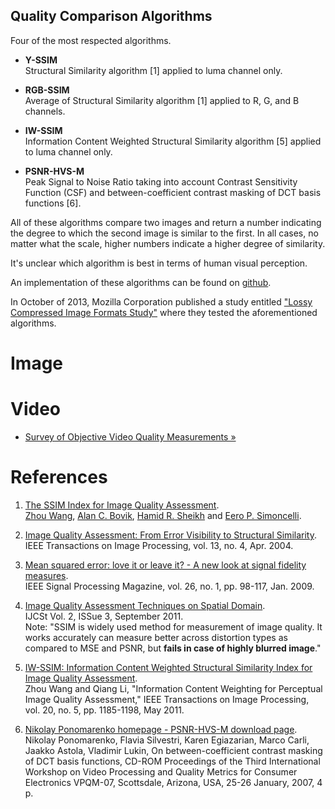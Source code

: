 ## Quality Comparison Algorithms

Four of the most respected algorithms. 

* **Y-SSIM**  
  Structural Similarity algorithm [1] applied to luma channel only.

* **RGB-SSIM**  
  Average of Structural Similarity algorithm [1] applied to R, G, and B channels.

* **IW-SSIM**  
  Information Content Weighted Structural Similarity algorithm [5] applied to luma channel only.

* **PSNR-HVS-M**  
  Peak Signal to Noise Ratio taking into account Contrast Sensitivity Function (CSF) and between-coefficient contrast masking of DCT basis functions [6].

All of these algorithms compare two images and return a number indicating the degree to which the second image is similar to the first. In all cases, no matter what the scale, higher numbers indicate a higher degree of similarity.

It's unclear which algorithm is best in terms of human visual perception.

An implementation of these algorithms can be found on [github](https://github.com/bdaehlie/web_image_formats).

In October of 2013, Mozilla Corporation published a study entitled ["Lossy Compressed Image Formats Study"](http://people.mozilla.org/~josh/lossy_compressed_image_study_october_2013/) where they tested the aforementioned algorithms.



Image
=====

Video
=====
* [Survey of Objective Video Quality Measurements &raquo;](ftp://ftp.cs.wpi.edu/pub/techreports/pdf/06-02.pdf)


References
==========

1. [The SSIM Index for Image Quality Assessment](http://www.cns.nyu.edu/~lcv/ssim/).  
  [Zhou Wang](http://www.ece.uwaterloo.ca/~z70wang/), [Alan C. Bovik](http://live.ece.utexas.edu/people/bovik/), [Hamid R. Sheikh](http://live.ece.utexas.edu/People/people_detail.php?id=92) and [Eero P. Simoncelli](http://www.cns.nyu.edu/~eero/).

2. [Image Quality Assessment: From Error Visibility to Structural Similarity](http://www.cns.nyu.edu/pub/eero/wang03-reprint.pdf).  
  IEEE Transactions on Image Processing, vol. 13, no. 4, Apr. 2004.

3. [Mean squared error: love it or leave it? - A new look at signal fidelity measures](https://ece.uwaterloo.ca/~z70wang/publications/SPM09.pdf).  
  IEEE Signal Processing Magazine, vol. 26, no. 1, pp. 98-117, Jan. 2009.

4. [Image Quality Assessment Techniques on Spatial Domain](http://www.ijcst.com/vol23/1/sasivarnan.pdf).  
  IJCSt Vol. 2, ISSue 3, September 2011.  
  Note: "SSIM is widely used method for measurement of image quality. It works accurately can measure better across distortion types as compared to MSE and PSNR, but **fails in case of highly blurred image**."

5. [IW-SSIM: Information Content Weighted Structural Similarity Index for Image Quality Assessment](https://ece.uwaterloo.ca/~z70wang/research/iwssim/).  
  Zhou Wang and Qiang Li, "Information Content Weighting for Perceptual Image Quality Assessment," IEEE Transactions on Image Processing, vol. 20, no. 5, pp. 1185-1198, May 2011.

6. [Nikolay Ponomarenko homepage - PSNR-HVS-M download page](http://www.ponomarenko.info/psnrhvsm.htm).  
  Nikolay Ponomarenko, Flavia Silvestri, Karen Egiazarian, Marco Carli, Jaakko Astola, Vladimir Lukin, On between-coefficient contrast masking of DCT basis functions, CD-ROM Proceedings of the Third International Workshop on Video Processing and Quality Metrics for Consumer Electronics VPQM-07, Scottsdale, Arizona, USA, 25-26 January, 2007, 4 p.



